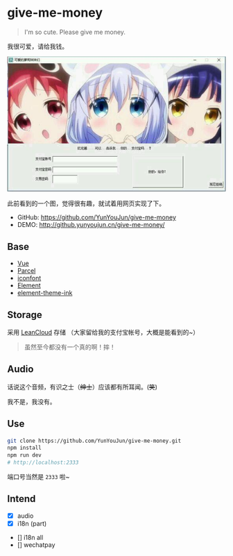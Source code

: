 # give-me-money

> I'm so cute. Please give me money.

我很可爱，请给我钱。

![give-me-money](https://github.com/YunYouJun/give-me-money/blob/master/src/assets/example.jpg?raw=true)

此前看到的一个图，觉得很有趣，就试着用网页实现了下。

- GitHub: <https://github.com/YunYouJun/give-me-money>
- DEMO: <http://github.yunyoujun.cn/give-me-money/>

<!-- more -->

## Base

- [Vue](https://vuejs.org)
- [Parcel](https://parceljs.org/)
- [iconfont](http://iconfont.cn)
- [Element](https://github.com/ElemeFE/element)
- [element-theme-ink](https://github.com/YunYouJun/element-theme-ink)

## Storage

采用 [LeanCloud](https://leancloud.cn/) 存储 （大家留给我的支付宝帐号，大概是能看到的~）

> 虽然至今都没有一个真的啊！摔！

## Audio

话说这个音频，有识之士（~~绅士~~）应该都有所耳闻。(~~笑~~)

我不是，我没有。

## Use

```sh
git clone https://github.com/YunYouJun/give-me-money.git
npm install
npm run dev
# http://localhost:2333
```

端口号当然是 `2333` 啦~

## Intend

- [x] audio
- [x] i18n (part)
- [] i18n all
- [] wechatpay